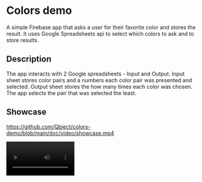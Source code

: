 # Colors demo

A simple Firebase app that asks a user for their favorite color and stores the result. It uses Google Spreadsheets api to select which colors to ask and to store results.

## Description

The app interacts with 2 Google spreadsheets - Input and Output. Input sheet stores color pairs and a numbers each color pair was presented and selected. Output sheet stores the how many times each color was chosen. The app selects the pair that was selected the least.

## Showcase

https://github.com/Qbject/colors-demo/blob/main/doc/video/showcase.mp4

<video src="https://github.com/Qbject/colors-demo/blob/main/doc/video/showcase.mp4" width="180" />